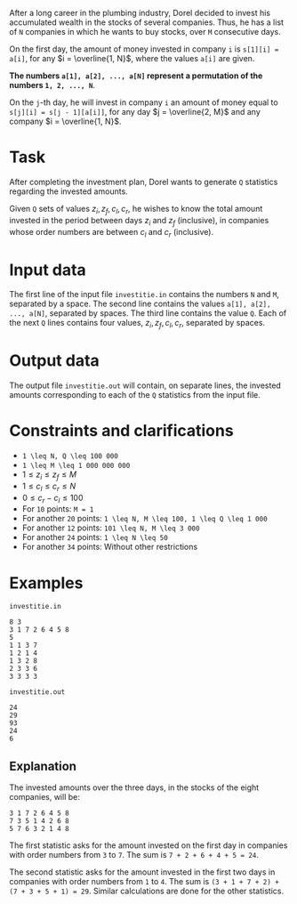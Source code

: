 After a long career in the plumbing industry, Dorel decided to invest his accumulated wealth in the stocks of several companies. Thus, he has a list of `N` companies in which he wants to buy stocks, over `M` consecutive days.

On the first day, the amount of money invested in company `i` is `s[1][i] = a[i]`, for any $i = \overline{1, N}$, where the values `a[i]` are given.

**The numbers `a[1], a[2], ..., a[N]` represent a permutation of the numbers `1, 2, ..., N`**.

On the `j`-th day, he will invest in company `i` an amount of money equal to `s[j][i] = s[j - 1][a[i]]`, for any day $j = \overline{2, M}$ and any company $i = \overline{1, N}$.

# Task
After completing the investment plan, Dorel wants to generate `Q` statistics regarding the invested amounts.

Given `Q` sets of values $z_i, z_f, c_l, c_r$, he wishes to know the total amount invested in the period between days $z_i$ and $z_f$ (inclusive), in companies whose order numbers are between $c_l$ and $c_r$ (inclusive).

# Input data
The first line of the input file `investitie.in` contains the numbers `N` and `M`, separated by a space.
The second line contains the values `a[1], a[2], ..., a[N]`, separated by spaces.
The third line contains the value `Q`.
Each of the next `Q` lines contains four values, $z_i, z_f, c_l, c_r$, separated by spaces.

# Output data
The output file `investitie.out` will contain, on separate lines, the invested amounts corresponding to each of the `Q` statistics from the input file.

# Constraints and clarifications
* `1 \leq N, Q \leq 100 000`
* `1 \leq M \leq 1 000 000 000`
* $1 \leq z_i \leq z_f \leq M$
* $1 \leq c_l \leq c_r \leq N$
* $0 \leq c_r - c_l \leq 100$
* For `10` points: `M = 1`
* For another `20` points: `1 \leq N, M \leq 100, 1 \leq Q \leq 1 000`
* For another `12` points: `101 \leq N, M \leq 3 000`
* For another `24` points: `1 \leq N \leq 50`
* For another `34` points: Without other restrictions

# Examples

`investitie.in`

```
8 3
3 1 7 2 6 4 5 8
5
1 1 3 7
1 2 1 4
1 3 2 8
2 3 3 6
3 3 3 3
```

`investitie.out`

```
24
29
93
24
6
```

Explanation
---

The invested amounts over the three days, in the stocks of the eight companies, will be:

```
3 1 7 2 6 4 5 8
7 3 5 1 4 2 6 8
5 7 6 3 2 1 4 8
```

The first statistic asks for the amount invested on the first day in companies with order numbers from `3` to `7`. The sum is `7 + 2 + 6 + 4 + 5 = 24`.

The second statistic asks for the amount invested in the first two days in companies with order numbers from `1` to `4`. The sum is `(3 + 1 + 7 + 2) + (7 + 3 + 5 + 1) = 29`. 
Similar calculations are done for the other statistics.